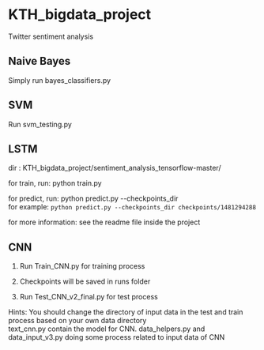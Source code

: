 # KTH_bigdata_project
Twitter sentiment analysis

## Naive Bayes
Simply run bayes_classifiers.py

## SVM
Run svm_testing.py 

## LSTM
dir : KTH_bigdata_project/sentiment_analysis_tensorflow-master/

for train, run: python train.py

for predict, run: python predict.py --checkpoints_dir <checkpoints directory>  
  for example: `python predict.py --checkpoints_dir checkpoints/1481294288`

for more information: see the readme file inside the project

## CNN
1. Run Train_CNN.py for training process 

2. Checkpoints will be saved in runs folder

3. Run Test_CNN_v2_final.py for test process 

Hints:
You should change the directory of input data in the test and train process based on your own data directory  
text_cnn.py contain the model for CNN. data_helpers.py and data_input_v3.py doing some process related to input data of CNN

